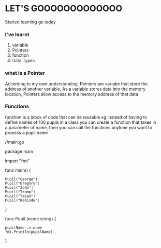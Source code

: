 # LET'S GOOOOOOOOOOOOO

Started learning go today

### I've learnt

1. variable
2. Pointers
3. function
4. Data Types

### what is a Pointer

According to my own understanding, Pointers are variabe that store the address of another variable,
As a variable stores data into the memory location, Pointers allow access to the memory address of that data

### Functions

function is a block of code that can be reusable
eg instead of having to define names of 100 pupils in a class you can create a function that takes in a parameter of name, then you can call the functions anytime you want to process a pupil name

//main.go

package main

import "fmt"

func main() {

    Pupil("George")
    Pupil("Gregory")
    Pupil("John")
    Pupil("Trump")
    Pupil("Taiwo")
    Pupil("Kehinde")

}

func Pupil (name string) {

    pupilName := name
    fmt.Println(pupilName)

}
